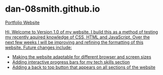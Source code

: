 # dan-08smith.github.io

<p>
  <a href="https://dan-08smith.github.io/" target="_blank" rel="noreferrer noopener">
    Portfolio Website
</p>

Hi, Welcome to Version 1.0 of my website. I build this as a method of testing my recently aquired knowledge of CSS, HTML and JavaScript. Over the next few weeks I will be improving and refining the formatting of this website. Future changes include:
<ul>
  <li>Making the website adaptable for different browser and screen sizes</li>
  <li>Adding interactive progress bars for my tech skills section</li>
  <li>Adding a back to top button that appears on all sections of the website</li>
</ul>
